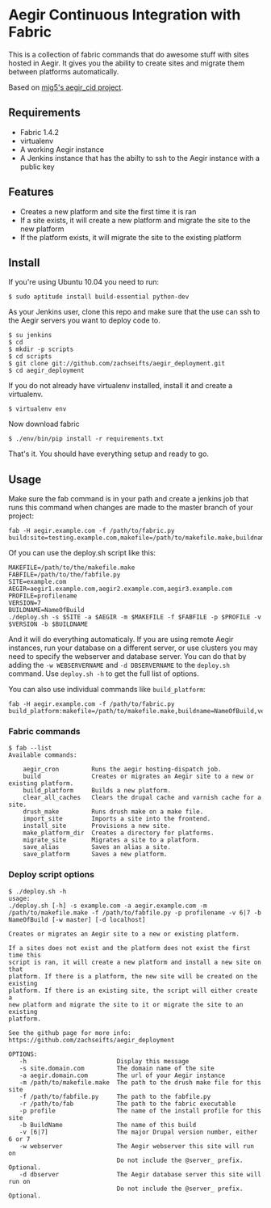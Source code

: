 # Aegir Continuous Integration with Fabric

This is a collection of fabric commands that do awesome stuff with sites 
hosted in Aegir. It gives you the ability to create sites and migrate them
between platforms automatically.

Based on [mig5's aegir\_cid project](https://github.com/mig5/aegir_cid).

## Requirements

 - Fabric 1.4.2
 - virtualenv
 - A working Aegir instance
 - A Jenkins instance that has the abilty to ssh to the Aegir instance with a public key

## Features

 - Creates a new platform and site the first time it is ran
 - If a site exists, it will create a new platform and migrate the site
   to the new platform
 - If the platform exists, it will migrate the site to the existing platform

## Install

If you're using Ubuntu 10.04 you need to run:

    $ sudo aptitude install build-essential python-dev

As your Jenkins user, clone this repo and make sure that the use can ssh to the
Aegir servers you want to deploy code to.

    $ su jenkins
    $ cd 
    $ mkdir -p scripts
    $ cd scripts
    $ git clone git://github.com/zachseifts/aegir_deployment.git
    $ cd aegir_deployment

If you do not already have virtualenv installed, install it and create a virtualenv.

    $ virtualenv env

Now download fabric

    $ ./env/bin/pip install -r requirements.txt

That's it. You should have everything setup and ready to go.

## Usage

Make sure the fab command is in your path and create a jenkins job that runs
this command when changes are made to the master branch of your project:

    fab -H aegir.example.com -f /path/to/fabric.py build:site=testing.example.com,makefile=/path/to/makefile.make,buildname=NameOfBuild,webserver=master,dbserver=localhost,profile=ProfileName,version=7
 
Of you can use the deploy.sh script like this:

    MAKEFILE=/path/to/the/makefile.make
    FABFILE=/path/to/the/fabfile.py
    SITE=example.com
    AEGIR=aegir1.example.com,aegir2.example.com,aegir3.example.com
    PROFILE=profilename
    VERSION=7
    BUILDNAME=NameOfBuild
    ./deploy.sh -s $SITE -a $AEGIR -m $MAKEFILE -f $FABFILE -p $PROFILE -v $VERSION -b $BUILDNAME

And it will do everything automaticaly. If you are using remote Aegir
instances, run your database on a different server, or use clusters you
may need to specify the webserver and database server. You can do that by
adding the `-w WEBSERVERNAME` and `-d DBSERVERNAME` to the `deploy.sh`
command. Use `deploy.sh -h` to get the full list of options.

You can also use individual commands like `build_platform`:

    fab -H aegir.example.com -f /path/to/fabric.py build_platform:makefile=/path/to/makefile.make,buildname=NameOfBuild,version=7

### Fabric commands

    $ fab --list
    Available commands:

        aegir_cron         Runs the aegir hosting-dispatch job.
        build              Creates or migrates an Aegir site to a new or existing platform.
        build_platform     Builds a new platform.
        clear_all_caches   Clears the drupal cache and varnish cache for a site.
        drush_make         Runs drush make on a make file.
        import_site        Imports a site into the frontend.
        install_site       Provisions a new site.
        make_platform_dir  Creates a directory for platforms.
        migrate_site       Migrates a site to a platform.
        save_alias         Saves an alias a site.
        save_platform      Saves a new platform.

### Deploy script options

    $ ./deploy.sh -h
    usage:
    ./deploy.sh [-h] -s example.com -a aegir.example.com -m /path/to/makefile.make -f /path/to/fabfile.py -p profilename -v 6|7 -b NameOfBuild [-w master] [-d localhost]

    Creates or migrates an Aegir site to a new or existing platform.

    If a sites does not exist and the platform does not exist the first time this
    script is ran, it will create a new platform and install a new site on that
    platform. If there is a platform, the new site will be created on the existing
    platform. If there is an existing site, the script will either create a
    new platform and migrate the site to it or migrate the site to an existing
    platform.

    See the github page for more info: https://github.com/zachseifts/aegir_deployment

    OPTIONS:
       -h                         Display this message
       -s site.domain.com         The domain name of the site
       -a aegir.domain.com        The url of your Aegir instance
       -m /path/to/makefile.make  The path to the drush make file for this site
       -f /path/to/fabfile.py     The path to the fabfile.py
       -r /path/to/fab            The path to the fabric executable
       -p profile                 The name of the install profile for this site
       -b BuildName               The name of this build
       -v [6|7]                   The major Drupal version number, either 6 or 7
       -w webserver               The Aegir webserver this site will run on
                                  Do not include the @server_ prefix. Optional.
       -d dbserver                The Aegir database server this site will run on
                                  Do not include the @server_ prefix. Optional.


